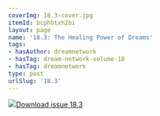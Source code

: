 ```yaml
---
coverImg: 18.3-cover.jpg
itemId: bcphbtxh2bi
layout: page
name: '18.3: The Healing Power of Dreams'
tags:
- hasAuthor: dreamnetwork
- hasTag: dream-network-volume-18
- hasTag: dreamnetwork
type: post
urlSlug: '18.3'
---
```

<img class="card-journal-img" src="../images/18.3-rect.jpg"/><a href="../files/pdfs/Volume_18/18.3-Dream-Network-Vol-18-No-3.pdf" download="">Download issue 18.3</a>